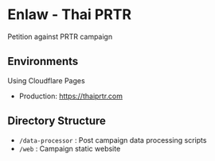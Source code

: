 # Enlaw - Thai PRTR

Petition against PRTR campaign

## Environments

Using Cloudflare Pages

- Production: https://thaiprtr.com

## Directory Structure

- `/data-processor` : Post campaign data processing scripts
- `/web` : Campaign static website
